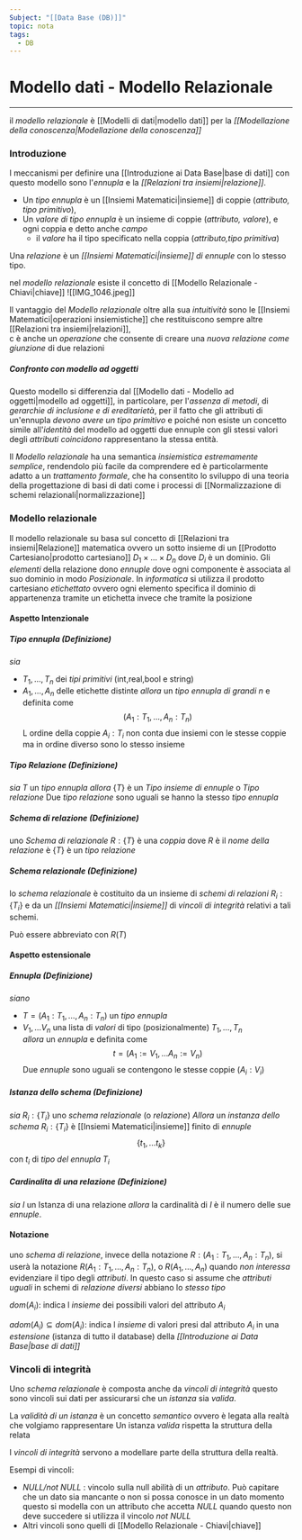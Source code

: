 ```yaml
---
Subject: "[[Data Base (DB)]]"
topic: nota
tags:
  - DB
---
```


# Modello dati - Modello Relazionale
---
il _modello relazionale_ è  [[Modelli di dati|modello dati]] per la _[[Modellazione della conoscenza|Modellazione della conoscenza]]_

### Introduzione
I meccanismi per definire una [[Introduzione ai Data Base|base di dati]] con questo modello sono l'_ennupla_ e la _[[Relazioni tra insiemi|relazione]]_. 

- Un _tipo ennupla_ è un [[Insiemi Matematici|insieme]] di coppie (_attributo, tipo primitivo_), 
- Un _valore di tipo ennupla_ è un insieme di coppie (_attributo, valore_), e ogni coppia e detto anche _campo_
	- il _valore_ ha il tipo specificato nella coppia (_attributo,tipo primitiva_)

Una _relazione_ è un _[[Insiemi Matematici|insieme]] di ennuple_ con lo stesso tipo. 

nel _modello relazionale_ esiste il concetto di [[Modello Relazionale - Chiavi|chiave]]
![[IMG_1046.jpeg]]

Il vantaggio del _Modello relazionale_ oltre alla sua _intuitività_ sono le [[Insiemi Matematici|operazioni insiemistiche]] che restituiscono sempre altre [[Relazioni tra insiemi|relazioni]],  
c è anche un _operazione_ che consente di creare una _nuova relazione come giunzione_ di due relazioni

##### Confronto con modello ad oggetti
Questo modello si differenzia dal [[Modello dati - Modello ad oggetti|modello ad oggetti]], in particolare, per l'_assenza di metodi_, di _gerarchie di inclusione e di ereditarietà_, per il fatto che gli attributi di un'ennupla _devono avere un tipo primitivo_ e poiché non esiste un concetto simile all'_identità_ del modello ad oggetti due ennuple con gli stessi valori degli _attributi coincidono_ rappresentano la stessa entità.
 
 Il _Modello relazionale_ ha una semantica _insiemistica estremamente semplice_, rendendolo più facile da comprendere ed è particolarmente adatto a un _trattamento formale_, che ha consentito lo sviluppo di una teoria della progettazione di basi di dati come i processi di [[Normalizzazione di schemi relazionali|normalizzazione]] 




### Modello relazionale
Il modello relazionale su basa sul concetto di [[Relazioni tra insiemi|Relazione]] matematica ovvero un sotto insieme di un [[Prodotto Cartesiano|prodotto cartesiano]] $D_{1}\times \dots \times D_{n}$ dove $D_{i}$ è un dominio.
Gli _elementi_ della relazione dono _ennuple_ dove ogni componente è associata al suo dominio in modo _Posizionale_.
In _informatica_ si utilizza il prodotto cartesiano _etichettato_ ovvero ogni elemento specifica il dominio di appartenenza tramite un etichetta invece che tramite la posizione

#### Aspetto Intenzionale

##### Tipo ennupla (Definizione)
_sia_ 
- $T_{1},\dots,T_{n}$ dei _tipi primitivi_ (int,real,bool e string) 
- $A_{1},\dots,A_{n}$ delle etichette distinte
_allora_ un _tipo ennupla di grandi $n$_ e definita come $$(A_{1}:T_{1},\dots,A_{n}:T_{n})$$L ordine della coppie $A_{i}:T_{i}$ non conta due insiemi con le stesse coppie ma in ordine diverso sono lo stesso insieme

##### Tipo Relazione (Definizione)
_sia_ $T$ un _tipo ennupla_
_allora_ $\{ T \}$ è un _Tipo insieme di ennuple_ o _Tipo relazione_
Due _tipo relazione_ sono uguali se hanno la stesso _tipo ennupla_

##### Schema di relazione (Definizione)
uno _Schema di relazionale_ $R:\{T\}$ è una _coppia_ dove $R$ è il _nome della relazione_ è $\{T\}$ è  un _tipo relazione_

##### Schema relazionale (Definizione)
lo _schema relazionale_ è costituito da un insieme di _schemi di relazioni_ $R_{i}:\{T_{i}\}$ e da un _[[Insiemi Matematici|insieme]]_ di _vincoli di integrità_ relativi a tali schemi.

Può essere abbreviato con $R(T)$

#### Aspetto estensionale

##### Ennupla (Definizione)
_siano_ 
- $T=(A_{1}:T_{1},\dots,A_{n}:T_{n})$ un _tipo ennupla_
- $V_{1},\dots V_{n}$ una lista di _valori_ di tipo (posizionalmente) $T_{1},\dots,T_{n}$   
_allora_ un _ennupla_ e definita come $$t=(A_{1}:=V_{1},\dots A_{n}:=V_{n})$$
Due _ennuple_ sono uguali se contengono le stesse coppie $(A_{i}:V_{i})$

##### Istanza dello schema (Definizione)
_sia_ $R_{i}:\{ T_{i} \}$ uno _schema relazionale_ (o _relazione_)
_Allora_ un _instanza dello schema_ $R_{i}:\{ T_{i} \}$ è [[Insiemi Matematici|insieme]] finito di _ennuple_ $$\{ t_1,\dots t_k \}$$ con $t_{i}$ di _tipo del ennupla_ $T_i$

##### Cardinalita di una relazione (Definizione)
_sia_ $I$ un Istanza di una relazione
_allora_ la cardinalità di $I$ è il numero delle sue _ennuple_.



#### Notazione
uno _schema di relazione_, invece della
notazione $R : {(A_1 : T_1, \dots , A_n : T_n)}$, 
si userà la notazione $R(A_1 : T_1, \dots , A_n : T_n)$, o  $R(A_1, \dots , A_n)$ quando _non interessa_ evidenziare il tipo degli _attributi_.
In questo caso si assume che _attributi uguali_ in schemi di _relazione diversi_ abbiano lo _stesso tipo_

$dom(A_i)$: indica l _insieme_ dei possibili valori
del attributo $A_i$ 

$adom(A_i) \subseteq dom(A_{i})$: indica l _insieme_ di valori presi dal attributo $A_{i}$ in una _estensione_ (istanza di tutto il database) della _[[Introduzione ai Data Base|base di dati]]_



### Vincoli di integrità
Uno _schema relazionale_ è composta anche da _vincoli di integrità_ questo sono vincoli sui dati per assicurarsi che un _istanza_ sia _valida_.

La _validità di un istanza_ è un concetto _semantico_ ovvero è legata alla realtà che volgiamo rappresentare
Un istanza _valida_ rispetta la struttura della relata 

I _vincoli di integrità_ servono a modellare parte della struttura della realtà.

Esempi di vincoli:
- _NULL/not NULL_ : vincolo sulla null abilità di un _attributo_. Può capitare che un dato sia mancante o non si possa conosce in un dato momento questo si modella con un attributo che accetta _NULL_ quando questo non deve succedere si utilizza il vincolo _not NULL_
- Altri vincoli sono quelli di [[Modello Relazionale - Chiavi|chiave]]
